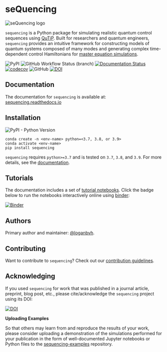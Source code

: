 # seQuencing

![seQuencing logo](docs/source/images/sequencing-logo.svg)

``sequencing`` is a Python package for simulating realistic quantum control sequences using [QuTiP](http://qutip.org/docs/latest/index.html). Built for researchers and quantum engineers, ``sequencing`` provides an intuitive framework for constructing models of quantum systems
composed of many modes and generating complex time-dependent control Hamiltonians
for [master equation simulations](http://qutip.org/docs/latest/guide/dynamics/dynamics-master.html).

![PyPI](https://img.shields.io/pypi/v/sequencing) ![GitHub Workflow Status (branch)](https://img.shields.io/github/workflow/status/sequencing-dev/sequencing/lint-and-test/main) [![Documentation Status](https://readthedocs.org/projects/sequencing/badge/?version=latest)](https://sequencing.readthedocs.io/en/latest/?badge=latest) [![codecov](https://codecov.io/gh/sequencing-dev/sequencing/branch/main/graph/badge.svg?token=LLABAKBJ0C)](https://codecov.io/gh/sequencing-dev/sequencing) ![GitHub](https://img.shields.io/github/license/sequencing-dev/sequencing) [![DOI](https://zenodo.org/badge/334427937.svg)](https://zenodo.org/badge/latestdoi/334427937)

## Documentation

The documentation for `sequencing` is available at:
[sequencing.readthedocs.io](https://sequencing.readthedocs.io/)

## Installation

![PyPI - Python Version](https://img.shields.io/pypi/pyversions/sequencing)

```
conda create -n <env-name> python=<3.7, 3.8, or 3.9>
conda activate <env-name>
pip install sequencing
```

`sequencing` requires `python>=3.7` and is tested on `3.7`, `3.8`, and `3.9`. For more details, see the [documentation](https://sequencing.readthedocs.io/en/latest/installation.html).

## Tutorials

The documentation includes a set of [tutorial notebooks](https://sequencing.readthedocs.io/en/latest/tutorials/tutorials.html). Click the badge below to run the notebooks interactively online using [binder](https://mybinder.org/):

[![Binder](https://mybinder.org/badge_logo.svg)](https://mybinder.org/v2/gh/sequencing-dev/sequencing/main?filepath=docs%2Fsource%2Fnotebooks)

## Authors

Primary author and maintainer: [@loganbvh](https://github.com/loganbvh/).

## Contributing

Want to contribute to `sequencing`? Check out our [contribution guidelines](CONTRIBUTING.md).

## Acknowledging

If you used `sequencing` for work that was published in a journal article, preprint, blog post, etc., please cite/acknowledge the `sequencing` project using its DOI:

[![DOI](https://zenodo.org/badge/334427937.svg)](https://zenodo.org/badge/latestdoi/334427937)

**Uploading Examples**

So that others may learn from and reproduce the results of your work, please consider uploading a demonstration of the simulations performed for your publication in the form of well-documented Jupyter notebooks or Python files to the [sequencing-examples](https://github.com/sequencing-dev/sequencing-examples) repository.

